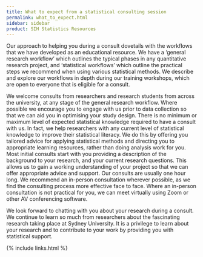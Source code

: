 ```yaml
---
title: What to expect from a statistical consulting session 
permalink: what_to_expect.html
sidebar: sidebar
product: SIH Statistics Resources
---
```


Our approach to helping you during a consult dovetails with the workflows that we have developed as an educational resource. We have a ‘general research workflow’ which outlines the typical phases in any quantitative research project, and ‘statistical workflows’ which outline the practical steps we recommend when using various statistical methods. We describe and explore our workflows in depth during our training workshops, which are open to everyone that is eligible for a consult.

We welcome consults from researchers and research students from across the university, at any stage of the general research workflow. Where possible we encourage you to engage with us prior to data collection so that we can aid you in optimising your study design. There is no minimum or maximum level of expected statistical knowledge required to have a consult with us. In fact, we help researchers with any current level of statistical knowledge to improve their statistical literacy. We do this by offering you tailored advice for applying statistical methods and directing you to appropriate learning resources, rather than doing analysis work for you. 
Most initial consults start with you providing a description of the background to your research, and your current research questions. This allows us to gain a working understanding of your project so that we can offer appropriate advice and support. Our consults are usually one hour long. We recommend an in-person consultation wherever possible, as we find the consulting process more effective face to face. Where an in-person consultation is not practical for you, we can meet virtually using Zoom or other AV conferencing software.

We look forward to chatting with you about your research during a consult. We continue to learn so much from researchers about the fascinating research taking place at Sydney University. It is a privilege to learn about your research and to contribute to your work by providing you with statistical support.

{% include links.html %}
